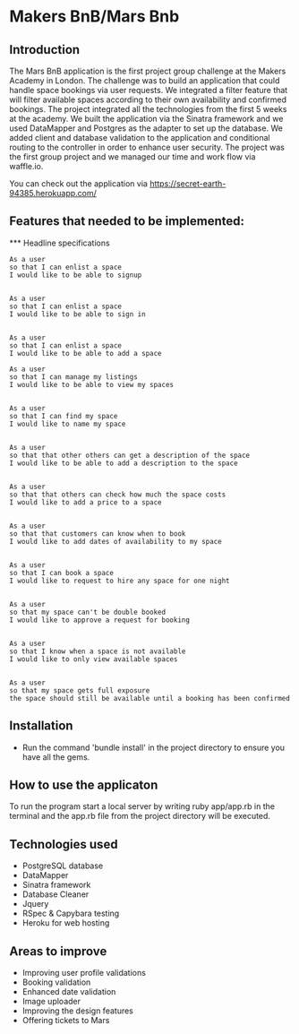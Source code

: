 
Makers BnB/Mars Bnb
==================

Introduction
-------
The Mars BnB application is the first project group challenge at the Makers Academy in London. The challenge was to build an application that could handle space bookings via user requests. We integrated a filter feature that will filter available spaces according to their own availability and confirmed bookings. The project integrated all the technologies from the first 5 weeks at the academy. We built the application via the Sinatra framework and we used DataMapper and Postgres as the adapter to set up the database. We added client and database validation to the application and conditional routing to the controller in order to enhance user security. The project was the first group project and we managed our time and work flow via waffle.io. 

You can check out the application via https://secret-earth-94385.herokuapp.com/

Features that needed to be implemented:
-------

*** Headline specifications

```
As a user  
so that I can enlist a space  
I would like to be able to signup  


As a user  
so that I can enlist a space  
I would like to be able to sign in  


As a user
so that I can enlist a space
I would like to be able to add a space

As a user
so that I can manage my listings
I would like to be able to view my spaces


As a user
so that I can find my space
I would like to name my space


As a user
so that that other others can get a description of the space
I would like to be able to add a description to the space


As a user
so that that others can check how much the space costs
I would like to add a price to a space


As a user
so that that customers can know when to book
I would like to add dates of availability to my space


As a user
so that I can book a space
I would like to request to hire any space for one night


As a user
so that my space can't be double booked
I would like to approve a request for booking


As a user
so that I know when a space is not available
I would like to only view available spaces


As a user
so that my space gets full exposure
the space should still be available until a booking has been confirmed
```

Installation
-----
* Run the command 'bundle install' in the project directory to ensure you have all the gems.


How to use the applicaton
-----

To run the program start a local server by writing ruby app/app.rb in the terminal and the app.rb file from the project directory will be executed.

Technologies used
-----
* PostgreSQL database
* DataMapper
* Sinatra framework
* Database Cleaner
* Jquery
* RSpec & Capybara testing
* Heroku for web hosting

Areas to improve
-----

* Improving user profile validations
* Booking validation
* Enhanced date validation
* Image uploader
* Improving the design features
* Offering tickets to Mars
